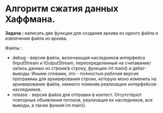 # Алгоритм сжатия данных Хаффмана.
**Задача :** написать две функции для создания архива из одного файла и извлечения файла из архива.

Файлы : 
- debug - версия файла, включающая наследников интерфейса IInputStream и IOutputStream, переопределенный на считавание/запись данных из строки/в строку, функцию int main() и дебаг-выводы. Иными словами, это - полностью рабочая версия программы для архивирования строки, которую моно изменить на архивирование файла, немного поменяв реализацию интерфейсов-наследников.
- release - версия файла для отправки в контест. Отсутствуют повторные объявления потоков, реализация их наследников, все выводы, а также функия int main(). 
